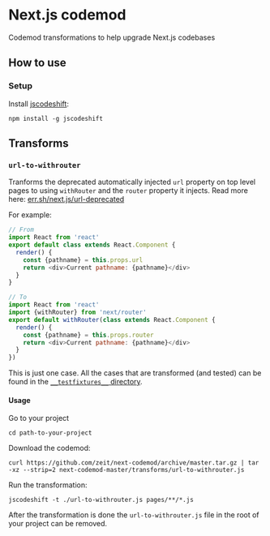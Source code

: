 # Next.js codemod

Codemod transformations to help upgrade Next.js codebases

## How to use

### Setup

Install [jscodeshift](https://github.com/facebook/jscodeshift):

```
npm install -g jscodeshift
```

## Transforms

### `url-to-withrouter`

Tranforms the deprecated automatically injected `url` property on top level pages to using `withRouter` and the `router` property it injects. Read more here: [err.sh/next.js/url-deprecated](https://err.sh/next.js/url-deprecated)

For example:

```js
// From
import React from 'react'
export default class extends React.Component {
  render() {
    const {pathname} = this.props.url
    return <div>Current pathname: {pathname}</div>
  }
}
```

```js
// To
import React from 'react'
import {withRouter} from 'next/router'
export default withRouter(class extends React.Component {
  render() {
    const {pathname} = this.props.router
    return <div>Current pathname: {pathname}</div>
  }
})
```

This is just one case. All the cases that are transformed (and tested) can be found in the [`__testfixtures__` directory](./transforms/__testfixtures__/url-to-withrouter).

#### Usage

Go to your project

```
cd path-to-your-project
```

Download the codemod:

```
curl https://github.com/zeit/next-codemod/archive/master.tar.gz | tar -xz --strip=2 next-codemod-master/transforms/url-to-withrouter.js
```

Run the transformation:

```
jscodeshift -t ./url-to-withrouter.js pages/**/*.js
```

After the transformation is done the `url-to-withrouter.js` file in the root of your project can be removed.
